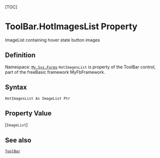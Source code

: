 [TOC]
# ToolBar.HotImagesList Property
ImageList containing hover state button images
## Definition
Namespace: [`My.Sys.Forms`](My.Sys.Forms.md)
`HotImagesList` is property of the ToolBar control, part of the freeBasic framework MyFbFramework.
## Syntax
```freeBasic
HotImagesList As ImageList Ptr
```
## Property Value
[`ImageList`]
## See also
[`ToolBar`](ToolBar.md)
